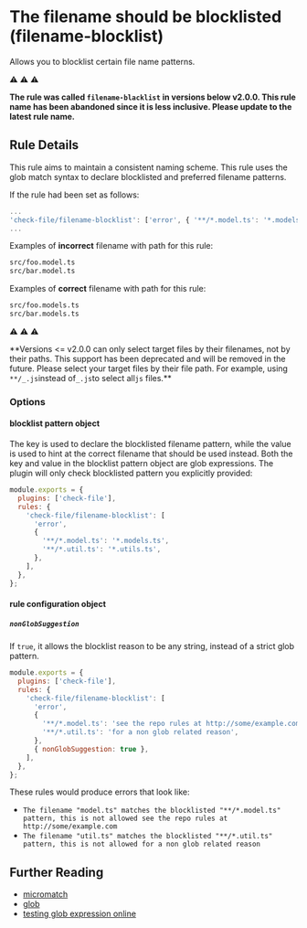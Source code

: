 # The filename should be blocklisted (filename-blocklist)

Allows you to blocklist certain file name patterns.

:warning: :warning: :warning:

**The rule was called `filename-blacklist` in versions below v2.0.0. This rule name has been abandoned since it is less inclusive. Please update to the latest rule name.**

## Rule Details

This rule aims to maintain a consistent naming scheme. This rule uses the glob match syntax to declare blocklisted and preferred filename patterns.

If the rule had been set as follows:

```js
...
'check-file/filename-blocklist': ['error', { '**/*.model.ts': '*.models.ts' }],
...
```

Examples of **incorrect** filename with path for this rule:

```sh
src/foo.model.ts
src/bar.model.ts
```

Examples of **correct** filename with path for this rule:

```sh
src/foo.models.ts
src/bar.models.ts
```

:warning: :warning: :warning:

**Versions <= v2.0.0 can only select target files by their filenames, not by their paths. This support has been deprecated and will be removed in the future. Please select your target files by their file path. For example, using `**/_.js`instead of`_.js`to select all`js` files.\*\*

### Options

#### blocklist pattern object

The key is used to declare the blocklisted filename pattern, while the value is used to hint at the correct filename that should be used instead. Both the key and value in the blocklist pattern object are glob expressions. The plugin will only check blocklisted pattern you explicitly provided:

```js
module.exports = {
  plugins: ['check-file'],
  rules: {
    'check-file/filename-blocklist': [
      'error',
      {
        '**/*.model.ts': '*.models.ts',
        '**/*.util.ts': '*.utils.ts',
      },
    ],
  },
};
```

#### rule configuration object

##### `nonGlobSuggestion`

If `true`, it allows the blocklist reason to be any string, instead of a strict glob pattern.

```js
module.exports = {
  plugins: ['check-file'],
  rules: {
    'check-file/filename-blocklist': [
      'error',
      {
        '**/*.model.ts': 'see the repo rules at http://some/example.com',
        '**/*.util.ts': 'for a non glob related reason',
      },
      { nonGlobSuggestion: true },
    ],
  },
};
```

These rules would produce errors that look like:

- `The filename "model.ts" matches the blocklisted "**/*.model.ts" pattern, this is not allowed see the repo rules at http://some/example.com`
- `The filename "util.ts" matches the blocklisted "**/*.util.ts" pattern, this is not allowed for a non glob related reason`

## Further Reading

- [micromatch](https://github.com/micromatch/micromatch)
- [glob](<https://en.wikipedia.org/wiki/Glob_(programming)>)
- [testing glob expression online](https://globster.xyz)
